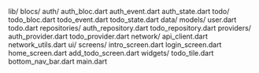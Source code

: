 lib/
  blocs/
    auth/
      auth_bloc.dart
      auth_event.dart
      auth_state.dart
    todo/
      todo_bloc.dart
      todo_event.dart
      todo_state.dart
  data/
    models/
      user.dart
      todo.dart
    repositories/
      auth_repository.dart
      todo_repository.dart
    providers/
      auth_provider.dart
      todo_provider.dart
    network/
      api_client.dart
      network_utils.dart
  ui/
    screens/
      intro_screen.dart
      login_screen.dart
      home_screen.dart
      add_todo_screen.dart
    widgets/
      todo_tile.dart
      bottom_nav_bar.dart
  main.dart
